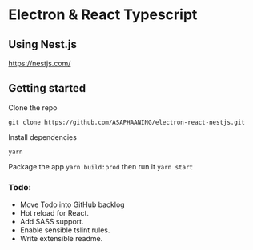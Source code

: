 # Electron & React Typescript
## Using Nest.js
https://nestjs.com/

## Getting started
Clone the repo
```
git clone https://github.com/ASAPHAANING/electron-react-nestjs.git
```
Install dependencies
```
yarn
```
Package the app `yarn build:prod` then run it `yarn start`

### Todo:
* Move Todo into GitHub backlog
* Hot reload for React.
* Add SASS support. 
* Enable sensible tslint rules.
* Write extensible readme. 
